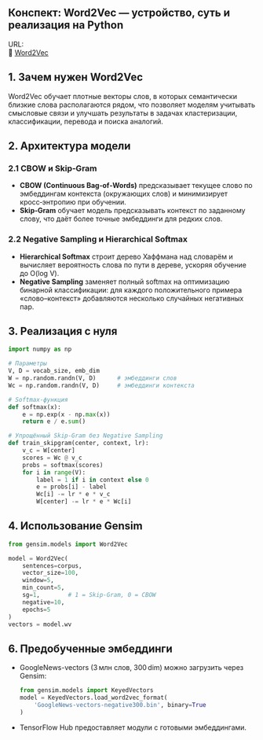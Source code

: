 ## Конспект: Word2Vec — устройство, суть и реализация на Python

URL:  
🔗 [Word2Vec](https://mccormickml.com/2016/04/19/word2vec-tutorial-the-skip-gram-model/)

## 1. Зачем нужен Word2Vec
Word2Vec обучает плотные векторы слов, в которых семантически близкие слова располагаются рядом, что позволяет моделям учитывать смысловые связи и улучшать результаты в задачах кластеризации, классификации, перевода и поиска аналогий.

## 2. Архитектура модели

### 2.1 CBOW и Skip‑Gram
- **CBOW (Continuous Bag‑of‑Words)** предсказывает текущее слово по эмбеддингам контекста (окружающих слов) и минимизирует кросс‑энтропию при обучении.
- **Skip‑Gram** обучает модель предсказывать контекст по заданному слову, что даёт более точные эмбеддинги для редких слов.

### 2.2 Negative Sampling и Hierarchical Softmax
- **Hierarchical Softmax** строит дерево Хаффмана над словарём и вычисляет вероятность слова по пути в дереве, ускоряя обучение до O(log V).
- **Negative Sampling** заменяет полный softmax на оптимизацию бинарной классификации: для каждого положительного примера «слово–контекст» добавляются несколько случайных негативных пар.

## 3. Реализация с нуля
```python
import numpy as np

# Параметры
V, D = vocab_size, emb_dim
W = np.random.randn(V, D)      # эмбеддинги слов
Wc = np.random.randn(V, D)     # эмбеддинги контекста

# Softmax-функция
def softmax(x):
    e = np.exp(x - np.max(x))
    return e / e.sum()

# Упрощённый Skip‑Gram без Negative Sampling
def train_skipgram(center, context, lr):
    v_c = W[center]
    scores = Wc @ v_c
    probs = softmax(scores)
    for i in range(V):
        label = 1 if i in context else 0
        e = probs[i] - label
        Wc[i] -= lr * e * v_c
        W[center] -= lr * e * Wc[i]
```

## 4. Использование Gensim
```python
from gensim.models import Word2Vec

model = Word2Vec(
    sentences=corpus,
    vector_size=100,
    window=5,
    min_count=5,
    sg=1,        # 1 = Skip‑Gram, 0 = CBOW
    negative=10,
    epochs=5
)
vectors = model.wv
```  

## 6. Предобученные эмбеддинги
- GoogleNews-vectors (3 млн слов, 300 dim) можно загрузить через Gensim:
  ```python
  from gensim.models import KeyedVectors
  model = KeyedVectors.load_word2vec_format(
      'GoogleNews-vectors-negative300.bin', binary=True
  )
  ```
- TensorFlow Hub предоставляет модули с готовыми эмбеддингами.